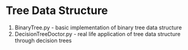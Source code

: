 # Tree Data Structure
1. BinaryTree.py - basic implementation of binary tree data structure
2. DecisionTreeDoctor.py - real life application of tree data structure through decision trees
